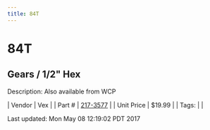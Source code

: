 ```yaml
---
title: 84T
---
```


# 84T
## Gears / 1/2" Hex
Description: 	Also available from WCP 

| Vendor | Vex | 
| Part # | [217-3577](http://www.vexrobotics.com/vexpro/motion/vexpro-gears/1-2-hex-bore.html) | 
| Unit Price | $19.99 | 
| Tags: |  | 

Last updated: Mon May 08 12:19:02 PDT 2017